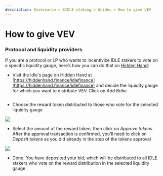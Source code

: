 ```yaml
---
description: Governance > $IDLE staking > Guides > How to give VEV
---
```


# How to give VEV

### Protocol and liquidity providers

If you are a protocol or LP who wants to incentivize IDLE stakers to vote on a specific liquidity gauge, here’s how you can do that on [Hidden Hand](https://hiddenhand.finance/idlefinance):&#x20;

* Visit the Idle's page on Hidden Hand at [https://hiddenhand.finance/idlefinance](https://hiddenhand.finance/idlefinance) and decide the liquidity gauge for which you want to distribute VEV. Click on _Add Bribe_

<figure><img src="https://lh5.googleusercontent.com/zy5RemcQvdPJNNyb3gWtus1lMHw3xC0evTMcdFi1Bkv-42jOKI_BxXF8-uCnKZsk-AlhRwLDIturHjSX2MR-iP9MVpbuigFNaBeNtFOmNFY792MdAxmr4_SqEi0xTkVw2E9zyDO2U9Wsz7Lcs7AG3zu_ey7Awvbp7LD4pnw3kF7CDIirV0AX1TLdsQ" alt=""><figcaption></figcaption></figure>

* Choose the reward token distributed to those who vote for the selected liquidity gauge

![](https://lh4.googleusercontent.com/T1lFD00UeiTa7JCSCi9I2WAk8pnCPIjbV1J2-7xELRYys-oOzWvm0\_MV8plD4TpfdSMBebSKhl0o7OGnaCOZ3p71IsFADyoGxaZ3BenIW7BfWIEhk8xlmJ29PmwqWzDh3jEicYy3chgcgP-Xh-o3QQLCqH2EzxagddojCw-R2vPqUGNkIClog0YBbA)

* Select the amount of the reward token, then click on _Approve tokens._ After the approval transaction is confirmed, you’ll need to click on _Deposit tokens_ as you did already in the step of the tokens approval

![](https://lh5.googleusercontent.com/D-zgsAmzsgjV-GtFbi2Ria-en0cDfslI2LGiL9b7xZaB3uVFyCJpXLLPbQQh4E-9JNlb6RcNRpJ7F2soTqyykRZAAZDCjp0GWHdnMr9TqNCYmCDk3\_KGv-GEP1MP1T5hP2Pa8U8TVlXMJVr2WtCrjdN7tVDjaldLTlFAAfDYw2G2TWlyqFg4WGHW1w)

* Done. You have deposited your bid, which will be distributed to all IDLE stakers who vote on the reward distribution in the selected liquidity gauge.
